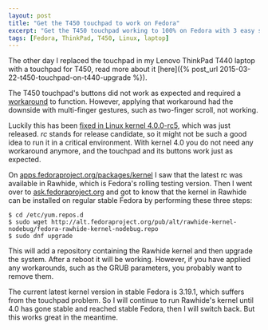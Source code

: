 ```yaml
---
layout: post
title: "Get the T450 touchpad to work on Fedora"
excerpt: "Get the T450 touchpad working to 100% on Fedora with 3 easy steps."
tags: [Fedora, ThinkPad, T450, Linux, laptop]
---
```


The other day I replaced the touchpad in my Lenovo ThinkPad T440 laptop with a
touchpad for T450, read more about it
[here]({% post_url 2015-03-22-t450-touchpad-on-t440-upgrade %}).

The T450 touchpad's buttons did not work as expected and required a
[workaround](https://bugs.freedesktop.org/show_bug.cgi?id=88609#c10) to
function. However, applying that workaround had the downside with multi-finger
gestures, such as two-finger scroll, not working.

Luckily this has been [fixed in Linux kernel
4.0.0-rc5](http://www.reddit.com/r/thinkpad/comments/301u4r/guide_patch_and_compile_linux_kernel_with_new/cpodf65),
which was just released. *rc* stands for release candidate, so it might not be
such a good idea to run it in a critical environment. With kernel 4.0 you do
not need any workaround anymore, and the touchpad and its buttons work just as
expected.

On
[apps.fedoraproject.org/packages/kernel](https://apps.fedoraproject.org/packages/kernel)
I saw that the latest rc was available in Rawhide, which is Fedora's rolling
testing version. Then I went over to
[ask.fedoraproject.org](https://ask.fedoraproject.org/en/question/65863/is-it-possible-to-install-the-kernel-in-rawhide-on-stable-fedora/)
and got to know that the kernel in Rawhide can be installed on regular stable
Fedora by performing these three steps:

    $ cd /etc/yum.repos.d
    $ sudo wget http://alt.fedoraproject.org/pub/alt/rawhide-kernel-nodebug/fedora-rawhide-kernel-nodebug.repo
    $ sudo dnf upgrade

This will add a repository containing the Rawhide kernel and then upgrade the
system. After a reboot it will be working. However, if you have applied any
workarounds, such as the GRUB parameters, you probably want to remove them.

The current latest kernel version in stable Fedora is 3.19.1, which suffers
from the touchpad problem. So I will continue to run Rawhide's kernel until 4.0
has gone stable and reached stable Fedora, then I will switch back. But this
works great in the meantime.
